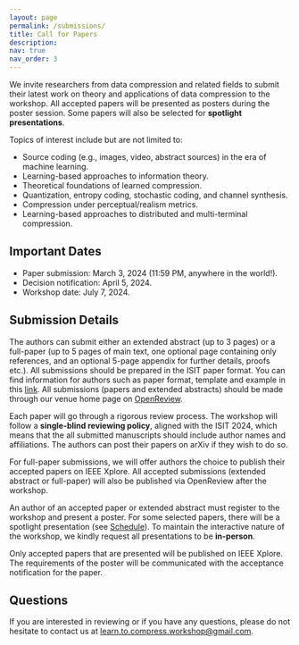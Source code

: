 ```yaml
---
layout: page
permalink: /submissions/
title: Call for Papers
description:  
nav: true
nav_order: 3
---
```


We invite researchers from data compression and related fields to submit their latest work on theory and applications of data compression to the workshop. All accepted papers will be presented as posters during the poster session. Some papers will also be selected for **spotlight presentations**.

Topics of interest include but are not limited to:
* Source coding (e.g., images, video, abstract sources) in the era of machine learning.
* Learning-based approaches to information theory.
* Theoretical foundations of learned compression.
* Quantization, entropy coding, stochastic coding, and channel synthesis.
* Compression under perceptual/realism metrics.
* Learning-based approaches to distributed and multi-terminal compression.


## Important Dates
* Paper submission: March 3, 2024 (11:59 PM, anywhere in the world!).
* Decision notification: April 5, 2024.
* Workshop date: July 7, 2024.

## Submission Details

The authors can submit either an extended abstract (up to 3 pages) or a full-paper (up to 5 pages of main text, one optional page containing only references, and an optional 5-page appendix for
further details, proofs etc.). All submissions should be prepared in the ISIT paper format. You can find information for authors such as paper format, template and example in this [link](https://2024.ieee-isit.org/information-authors-0). All submissions (papers and extended abstracts) should be made through our venue home page on [OpenReview](https://openreview.net/group?id=IEEE.org/ISIT/2024/Workshop/LCW#tab-your-consoles). 


Each paper will go through a rigorous review process. The workshop will follow a **single-blind reviewing policy**, aligned with the ISIT 2024, which means that the all submitted manuscripts should include author names and affiliations. The authors can post their papers on arXiv if they wish to do so. 

For full-paper submissions, we will offer authors the choice to publish their accepted papers on IEEE Xplore. All accepted submissions (extended abstract or full-paper) will also be published via OpenReview after the workshop. 

An author of an accepted paper or extended abstract must register to the workshop and present a poster. For some selected papers, there will be a spotlight presentation (see [Schedule](https://learn-to-compress-workshop-isit.github.io/schedule/)). To maintain the interactive nature of the workshop, we kindly request all presentations to be **in-person**.  

Only accepted papers that are presented will be published on IEEE Xplore. The requirements of the poster will be communicated with the acceptance notification for the paper. 





## Questions

If you are interested in reviewing or if you have any questions, please do not hesitate to contact us at [learn.to.compress.workshop@gmail.com](mailto:learn.to.compress.workshop@gmail.com).
